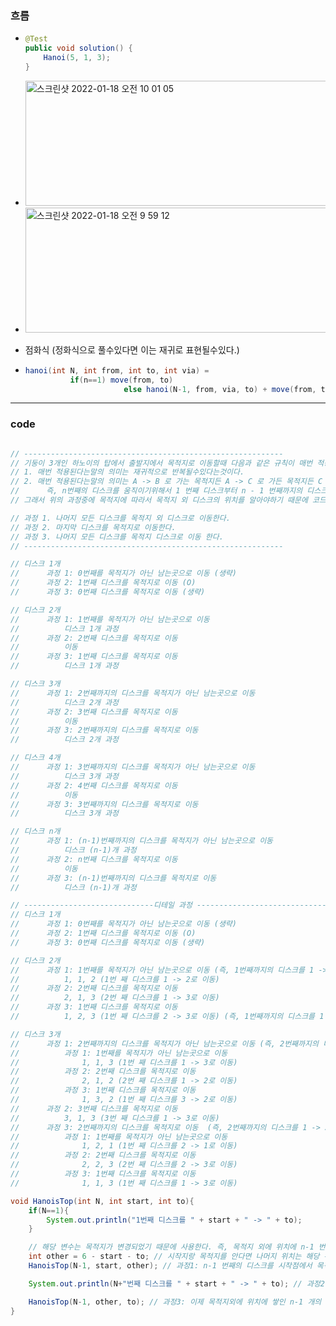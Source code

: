 ### 흐름
* ```java
  @Test
  public void solution() {
      Hanoi(5, 1, 3);
  }
* <img width="1236" height="200" alt="스크린샷 2022-01-18 오전 10 01 05" src="https://user-images.githubusercontent.com/51182964/149853137-7cf987b9-05cf-4bc9-9e79-2fdc5d724104.png">

* <img width="1254" height="200" alt="스크린샷 2022-01-18 오전 9 59 12" src="https://user-images.githubusercontent.com/51182964/149853142-8ae5db0f-9e9a-4598-913b-9b0926b50245.png">
* 점화식 (정화식으로 풀수있다면 이는 재귀로 표현될수있다.)
* ```java
  hanoi(int N, int from, int to, int via) = 
            if(n==1) move(from, to)
						else hanoi(N-1, from, via, to) + move(from, to) + hanio(N-1, via, to, from)

---
### code
```java 

// ----------------------------------------------------------
// 기둥이 3개인 하노이의 탑에서 출발지에서 목적지로 이동할때 다음과 같은 규칙이 매번 적용된다.
// 1. 매번 적용된다는말의 의미는 재귀적으로 반복될수있다는것이다.
// 2. 매번 적용된다는말의 의미는 A -> B 로 가는 목적지든 A -> C 로 가든 목적지든 C -> A 로 가든 목적지든 전부 적용되는 규칙이라는 말이다.
//      즉, n번째의 디스크를 움직이기위해서 1 번째 디스크부터 n - 1 번째까지의 디스크를 옮기는 모든 과정들은 아래의 과정이 전부 적용된다는 의미다.
// 그래서 위의 과정중에 목적지에 따라서 목적지 외 디스크의 위치를 알아야하기 때문에 코드에서 int other = 6 - start - to; 를 사용한다.

// 과정 1. 나머지 모든 디스크를 목적지 외 디스크로 이동한다.
// 과정 2. 마지막 디스크를 목적지로 이동한다.
// 과정 3. 나머지 모든 디스크를 목적지 디스크로 이동 한다.
// ----------------------------------------------------------

// 디스크 1개
//      과정 1: 0번째를 목적지가 아닌 남는곳으로 이동 (생략)
//      과정 2: 1번째 디스크를 목적지로 이동 (O)
//      과정 3: 0번째 디스크를 목적지로 이동 (생략)

// 디스크 2개
//      과정 1: 1번째를 목적지가 아닌 남는곳으로 이동
//          디스크 1개 과정
//      과정 2: 2번째 디스크를 목적지로 이동
//          이동
//      과정 3: 1번째 디스크를 목적지로 이동
//          디스크 1개 과정

// 디스크 3개
//      과정 1: 2번째까지의 디스크를 목적지가 아닌 남는곳으로 이동
//          디스크 2개 과정
//      과정 2: 3번째 디스크를 목적지로 이동
//          이동
//      과정 3: 2번째까지의 디스크를 목적지로 이동
//          디스크 2개 과정

// 디스크 4개
//      과정 1: 3번째까지의 디스크를 목적지가 아닌 남는곳으로 이동
//          디스크 3개 과정
//      과정 2: 4번째 디스크를 목적지로 이동
//          이동
//      과정 3: 3번째까지의 디스크를 목적지로 이동
//          디스크 3개 과정

// 디스크 n개
//      과정 1: (n-1)번째까지의 디스크를 목적지가 아닌 남는곳으로 이동
//          디스크 (n-1)개 과정
//      과정 2: n번째 디스크를 목적지로 이동
//          이동
//      과정 3: (n-1)번째까지의 디스크를 목적지로 이동
//          디스크 (n-1)개 과정

// -----------------------------디테일 과정 ----------------------------------
// 디스크 1개
//      과정 1: 0번째를 목적지가 아닌 남는곳으로 이동 (생략)
//      과정 2: 1번째 디스크를 목적지로 이동 (O)
//      과정 3: 0번째 디스크를 목적지로 이동 (생략)

// 디스크 2개
//      과정 1: 1번째를 목적지가 아닌 남는곳으로 이동 (즉, 1번째까지의 디스크를 1 -> 2 으로 이동해야함)
//          1, 1, 2 (1번 째 디스크를 1 -> 2로 이동)
//      과정 2: 2번째 디스크를 목적지로 이동
//          2, 1, 3 (2번 째 디스크를 1 -> 3로 이동)
//      과정 3: 1번째 디스크를 목적지로 이동
//          1, 2, 3 (1번 째 디스크를 2 -> 3로 이동) (즉, 1번째까지의 디스크를 1 -> 3 으로 이동해야함)

// 디스크 3개
//      과정 1: 2번째까지의 디스크를 목적지가 아닌 남는곳으로 이동 (즉, 2번째까지의 디스크를 1 -> 2 으로 이동해야함)
//          과정 1: 1번째를 목적지가 아닌 남는곳으로 이동
//              1, 1, 3 (1번 째 디스크를 1 -> 3로 이동)
//          과정 2: 2번째 디스크를 목적지로 이동
//              2, 1, 2 (2번 째 디스크를 1 -> 2로 이동)
//          과정 3: 1번째 디스크를 목적지로 이동
//              1, 3, 2 (1번 째 디스크를 3 -> 2로 이동)
//      과정 2: 3번째 디스크를 목적지로 이동
//          3, 1, 3 (3번 째 디스크를 1 -> 3로 이동)
//      과정 3: 2번째까지의 디스크를 목적지로 이동  (즉, 2번째까지의 디스크를 1 -> 3 으로 이동해야함)
//          과정 1: 1번째를 목적지가 아닌 남는곳으로 이동
//              1, 2, 1 (1번 째 디스크를 2 -> 1로 이동)
//          과정 2: 2번째 디스크를 목적지로 이동
//              2, 2, 3 (2번 째 디스크를 2 -> 3로 이동)
//          과정 3: 1번째 디스크를 목적지로 이동
//              1, 1, 3 (1번 째 디스크를 1 -> 3로 이동)

void HanoisTop(int N, int start, int to){
    if(N==1){
        System.out.println("1번째 디스크를 " + start + " -> " + to);
    }

    // 해당 변수는 목적지가 변경되었기 때문에 사용한다. 즉, 목적지 외에 위치에 n-1 번째까지의 디스크를 옮겨야하기 때문에 사용한다. 목적지 외에 위치는 항상 2(가운데)가 아니라는 점을 명시해야한다. 그 이유는 다시 한번 말하지만 목적지가 매번 변경될수있기때문이다. 목적지가 변경이 되는 이유는 목적지가 아닌 위치에 디스크를 놓아야할때도 주석에서 말한 규칙이 적용되야 하기 때문이다.
    int other = 6 - start - to; // 시작지랑 목적지를 안다면 나머지 위치는 해당 수식을 통해 알수있다.
    HanoisTop(N-1, start, other); // 과정1: n-1 번째의 디스크를 시작점에서 목적지가 아닌 위치로 이동

    System.out.println(N+"번째 디스크를 " + start + " -> " + to); // 과정2: n-1 번째까지의 이동이 전부 완료되었다면 마지막 디스크 즉, n번째 디스크를 목적지로 이동

    HanoisTop(N-1, other, to); // 과정3: 이제 목적지외에 위치에 쌓인 n-1 개의 디스크들을 다시 목적지로 이동해야함
}
